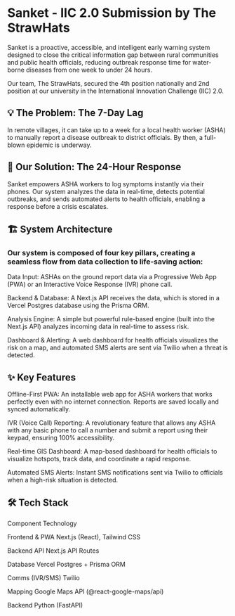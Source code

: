 # Sanket - IIC 2.0 Submission by The StrawHats

Sanket is a proactive, accessible, and intelligent early warning system designed to close the critical information gap between rural communities and public health officials, reducing outbreak response time for water-borne diseases from one week to under 24 hours.

Our team, The StrawHats, secured the 4th position nationally and 2nd position at our university in the International Innovation Challenge (IIC) 2.0.

## 💡 The Problem: The 7-Day Lag

In remote villages, it can take up to a week for a local health worker (ASHA) to manually report a disease outbreak to district officials. By then, a full-blown epidemic is underway.

## 🚀 Our Solution: The 24-Hour Response

Sanket empowers ASHA workers to log symptoms instantly via their phones. Our system analyzes the data in real-time, detects potential outbreaks, and sends automated alerts to health officials, enabling a response before a crisis escalates.

## 🏗️ System Architecture

### Our system is composed of four key pillars, creating a seamless flow from data collection to life-saving action:

Data Input: ASHAs on the ground report data via a Progressive Web App (PWA) or an Interactive Voice Response (IVR) phone call.

Backend & Database: A Next.js API receives the data, which is stored in a Vercel Postgres database using the Prisma ORM.

Analysis Engine: A simple but powerful rule-based engine (built into the Next.js API) analyzes incoming data in real-time to assess risk.

Dashboard & Alerting: A web dashboard for health officials visualizes the risk on a map, and automated SMS alerts are sent via Twilio when a threat is detected.

## ✨ Key Features

Offline-First PWA: An installable web app for ASHA workers that works perfectly even with no internet connection. Reports are saved locally and synced automatically.

IVR (Voice Call) Reporting: A revolutionary feature that allows any ASHA with any basic phone to call a number and submit a report using their keypad, ensuring 100% accessibility.

Real-time GIS Dashboard: A map-based dashboard for health officials to visualize hotspots, track data, and coordinate a rapid response.

Automated SMS Alerts: Instant SMS notifications sent via Twilio to officials when a high-risk situation is detected.

## 🛠️ Tech Stack

Component                    Technology

Frontend & PWA               Next.js (React), Tailwind CSS

Backend API                  Next.js API Routes

Database                     Vercel Postgres + Prisma ORM

Comms (IVR/SMS)              Twilio

Mapping                      Google Maps API (@react-google-maps/api)

Backend                      Python (FastAPI)




